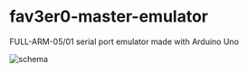 # fav3er0-master-emulator
FULL-ARM-05/01 serial port emulator made with Arduino Uno

![schema](https://github.com/Gioee/fav3er0-master-emulator/assets/48024736/e8c2e6cc-51c7-4423-824a-573d5c564e6f)

[^1]: Image of the optoisolator scheme taken from: https://www.reddit.com/r/Fencing/comments/cufcku/do_anyone_know_where_to_find_those_lightings_and/, thanks to [Dalboz989](https://www.reddit.com/user/Dalboz989/), all rights reserved.
